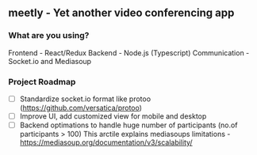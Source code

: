 ## meetly - Yet another video conferencing app

### What are you using?
Frontend - React/Redux
Backend - Node.js (Typescript)
Communication - Socket.io and Mediasoup

### Project Roadmap
- [ ] Standardize socket.io format like protoo (https://github.com/versatica/protoo)
- [ ] Improve UI, add customized view for mobile and desktop
- [ ] Backend optimations to handle huge number of participants (no.of participants > 100)
This arctile explains mediasoups limitations - https://mediasoup.org/documentation/v3/scalability/
